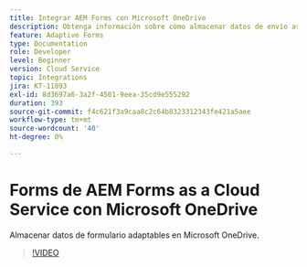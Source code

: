 ```yaml
---
title: Integrar AEM Forms con Microsoft OneDrive
description: Obtenga información sobre cómo almacenar datos de envío as a Cloud Service de Adobe Experience Manager Forms en Microsoft OneDrive.
feature: Adaptive Forms
type: Documentation
role: Developer
level: Beginner
version: Cloud Service
topic: Integrations
jira: KT-11893
exl-id: 8d3697a6-3a2f-4501-9eea-35cd9e555292
duration: 393
source-git-commit: f4c621f3a9caa8c2c64b8323312343fe421a5aee
workflow-type: tm+mt
source-wordcount: '40'
ht-degree: 0%

---
```


# Forms de AEM Forms as a Cloud Service con Microsoft OneDrive

Almacenar datos de formulario adaptables en Microsoft OneDrive.

>[!VIDEO](https://video.tv.adobe.com/v/3415792/?quality=12&learn=on)
